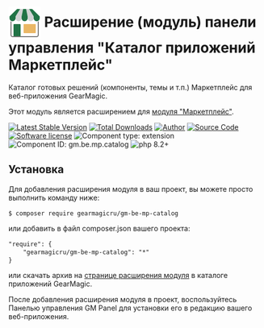 # <img src="https://raw.githubusercontent.com/gearmagicru/gm-be-mp-catalog/refs/heads/master/assets/images/icon.svg" width="64px" height="64px" align="absmiddle"> Расширение (модуль) панели управления "Каталог приложений Маркетплейс"

Каталог готовых решений (компоненты, темы и т.п.) Маркетплейс для веб-приложения GearMagic.

Этот модуль является расширением для [модуля "Маркетплейс"](https://github.com/gearmagicru/gm-be-mp).

[![Latest Stable Version](https://img.shields.io/packagist/v/gearmagicru/gm-be-mp-catalog.svg)](https://packagist.org/packages/gearmagicru/gm-be-mp-catalog)
[![Total Downloads](https://img.shields.io/packagist/dt/gearmagicru/gm-be-mp-catalog.svg)](https://packagist.org/packages/gearmagicru/gm-be-mp-catalog)
[![Author](https://img.shields.io/badge/author-anton.tivonenko@gmail.com-blue.svg)](mailto:anton.tivonenko@gmail.com)
[![Source Code](https://img.shields.io/badge/source-gearmagicru/gm--be--mp--catalog-blue.svg)](https://github.com/gearmagicru/gm-be-mp-catalog)
[![Software license](https://img.shields.io/badge/license-MIT-brightgreen.svg)](https://github.com/gearmagicru/gm-be-mp-catalog/blob/master/LICENSE)
![Component type: extension](https://img.shields.io/badge/component%20type-extension-green.svg)
![Component ID: gm.be.mp.catalog](https://img.shields.io/badge/component%20id-gm.be.mp.catalog-green.svg)
![php 8.2+](https://img.shields.io/badge/php-min%208.2-red.svg)

## Установка

Для добавления расширения модуля в ваш проект, вы можете просто выполнить команду ниже:

```
$ composer require gearmagicru/gm-be-mp-catalog
```

или добавить в файл composer.json вашего проекта:
```
"require": {
    "gearmagicru/gm-be-mp-catalog": "*"
}
```
или скачать архив на [странице расширения модуля](https://apps.gearmagic.ru/component/gm-be-mp-catalog) в каталоге приложений GearMagic.

После добавления расширения модуля в проект, воспользуйтесь Панелью управления GM Panel для установки его в редакцию вашего веб-приложения.
